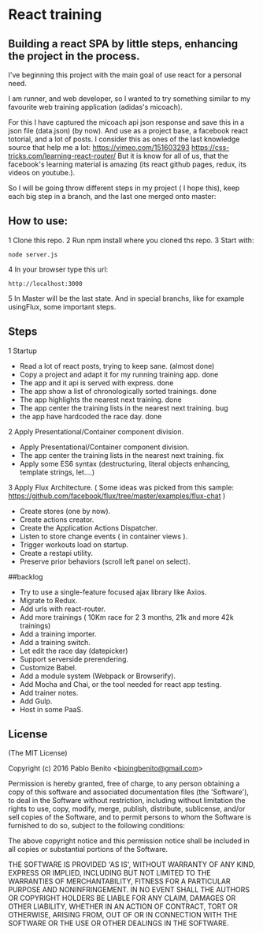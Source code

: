 # React training

## Building a react SPA by little steps, enhancing the project in the process.

I've beginning this project with the main goal of use react for a personal need.

I am runner, and web developer, so I wanted to try something similar to my favourite web training application (adidas's micoach).

For this I have captured the micoach api json response and save this in a json file (data.json) (by now).
And use as a project base, a facebook react totorial, and a lot of posts.
I consider this as ones of the last knowledge source that help me a lot:
https://vimeo.com/151603293
https://css-tricks.com/learning-react-router/
But it is know for all of us, that the facebook's learning material is amazing (its react github pages, redux, its videos on youtube.).

So I will be going throw different steps in my project ( I hope this), keep each big step in a branch,
and the last one merged onto master:

## How to use:
1 Clone this repo.
2 Run npm install where you cloned ths repo.
3 Start with:
```
node server.js
```
4 In your browser type this url:
````
http://localhost:3000
````
5 In Master will be the last state. And in special branchs, like for example usingFlux,
some important steps.


## Steps
1 Startup
  * Read a lot of react posts, trying to keep sane. (almost done)
  * Copy a project and adapt it for my running training app. done
  * The app and it api is served with express. done
  * The app show a list of chronologically sorted trainings. done
  * The app highlights the nearest next training. done
  * The app center the training lists in the nearest next training. bug
  * the app have hardcoded the race day. done

2  Apply Presentational/Container component division.
  * Apply Presentational/Container component division.
  * The app center the training lists in the nearest next training. fix
  * Apply some ES6 syntax (destructuring, literal objects enhancing, template strings, let....)

3 Apply Flux Architecture. ( Some ideas was picked from this sample: https://github.com/facebook/flux/tree/master/examples/flux-chat )
  * Create stores (one by now).
  * Create actions creator.
  * Create the Application Actions Dispatcher.  
  * Listen to store change events ( in container views ).
  * Trigger workouts load on startup.
  * Create a restapi utility.
  * Preserve prior behaviors (scroll left panel on select).

##backlog
* Try to use a single-feature focused ajax library like Axios.
* Migrate to Redux.
* Add urls with react-router.
* Add more trainings ( 10Km race for 2 3 months, 21k and more 42k trainings)
* Add a training importer.
* Add a training switch.
* Let edit the race day (datepicker)
* Support serverside prerendering.
* Customize Babel.
* Add a module system (Webpack or Browserify).
* Add Mocha and Chai, or the tool needed for react app testing.
* Add trainer notes.
* Add Gulp.
* Host in some PaaS.

## License

(The MIT License)

Copyright (c) 2016 Pablo Benito &lt;bioingbenito@gmail.com&gt;

Permission is hereby granted, free of charge, to any person obtaining
a copy of this software and associated documentation files (the
'Software'), to deal in the Software without restriction, including
without limitation the rights to use, copy, modify, merge, publish,
distribute, sublicense, and/or sell copies of the Software, and to
permit persons to whom the Software is furnished to do so, subject to
the following conditions:

The above copyright notice and this permission notice shall be
included in all copies or substantial portions of the Software.

THE SOFTWARE IS PROVIDED 'AS IS', WITHOUT WARRANTY OF ANY KIND,
EXPRESS OR IMPLIED, INCLUDING BUT NOT LIMITED TO THE WARRANTIES OF
MERCHANTABILITY, FITNESS FOR A PARTICULAR PURPOSE AND NONINFRINGEMENT.
IN NO EVENT SHALL THE AUTHORS OR COPYRIGHT HOLDERS BE LIABLE FOR ANY
CLAIM, DAMAGES OR OTHER LIABILITY, WHETHER IN AN ACTION OF CONTRACT,
TORT OR OTHERWISE, ARISING FROM, OUT OF OR IN CONNECTION WITH THE
SOFTWARE OR THE USE OR OTHER DEALINGS IN THE SOFTWARE.
